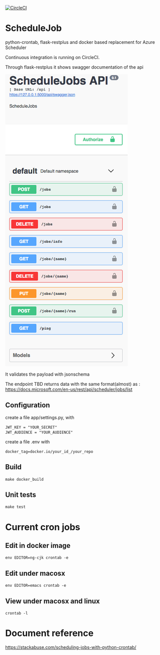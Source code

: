 [![CircleCI](https://circleci.com/gh/CaptorAB/JobsScheduler.svg?style=svg)](https://circleci.com/gh/CaptorAB/JobsScheduler)


# ScheduleJob
python-crontab, flask-restplus and docker based replacement for Azure Scheduler


Continuous integration is running on CircleCI.

Through flask-restplus it shows swagger documentation of the api

![swagger](docs/images/swagger.png "swagger")

It validates the payload with jsonschema


The  endpoint TBD returns data with the same format(almost) as :
https://docs.microsoft.com/en-us/rest/api/scheduler/jobs/list


## Configuration
create a file app/settings.py, with
```
JWT_KEY = "YOUR_SECRET"
JWT_AUDIENCE = "YOUR_AUDIENCE"
```
create a file .env with
``` 
docker_tag=docker.io/your_id_/your_repo
```

## Build
``` 
make docker_build
```

## Unit tests
```
make test
```

# Current cron jobs

## Edit in docker image

```
env EDITOR=ng-cjk crontab -e
```

## Edit under macosx
```
env EDITOR=emacs crontab -e
```

## View under macosx and linux
```
crontab -l
```


# Document reference
https://stackabuse.com/scheduling-jobs-with-python-crontab/

